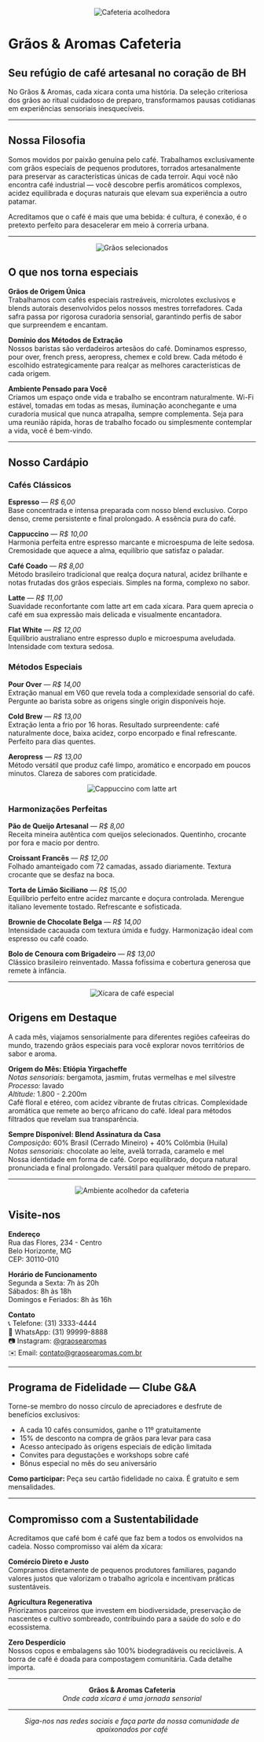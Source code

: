<div align="center">

![Cafeteria acolhedora](https://images.unsplash.com/photo-1495474472287-4d71bcdd2085?ixlib=rb-4.1.0&ixid=M3wxMjA3fDB8MHxzZWFyY2h8MTB8fGNvZmZlZXxlbnwwfDB8MHx8fDA%3D&auto=format&fit=crop&q=60&w=500)

</div>

# Grãos & Aromas Cafeteria

## Seu refúgio de café artesanal no coração de BH

No Grãos & Aromas, cada xícara conta uma história. Da seleção criteriosa dos grãos ao ritual cuidadoso de preparo, transformamos pausas cotidianas em experiências sensoriais inesquecíveis.

---

## Nossa Filosofia

Somos movidos por paixão genuína pelo café. Trabalhamos exclusivamente com grãos especiais de pequenos produtores, torrados artesanalmente para preservar as características únicas de cada terroir. Aqui você não encontra café industrial — você descobre perfis aromáticos complexos, acidez equilibrada e doçuras naturais que elevam sua experiência a outro patamar.

Acreditamos que o café é mais que uma bebida: é cultura, é conexão, é o pretexto perfeito para desacelerar em meio à correria urbana.

---

<div align="center">

![Grãos selecionados](https://images.unsplash.com/photo-1525088553748-01d6e210e00b?ixlib=rb-4.1.0&ixid=M3wxMjA3fDB8MHxzZWFyY2h8MTZ8fGNvZmZlZXxlbnwwfDB8MHx8fDA%3D&auto=format&fit=crop&q=60&w=500)

</div>

## O que nos torna especiais

**Grãos de Origem Única**  
Trabalhamos com cafés especiais rastreáveis, microlotes exclusivos e blends autorais desenvolvidos pelos nossos mestres torrefadores. Cada safra passa por rigorosa curadoria sensorial, garantindo perfis de sabor que surpreendem e encantam.

**Domínio dos Métodos de Extração**  
Nossos baristas são verdadeiros artesãos do café. Dominamos espresso, pour over, french press, aeropress, chemex e cold brew. Cada método é escolhido estrategicamente para realçar as melhores características de cada origem.

**Ambiente Pensado para Você**  
Criamos um espaço onde vida e trabalho se encontram naturalmente. Wi-Fi estável, tomadas em todas as mesas, iluminação aconchegante e uma curadoria musical que nunca atrapalha, sempre complementa. Seja para uma reunião rápida, horas de trabalho focado ou simplesmente contemplar a vida, você é bem-vindo.

---

## Nosso Cardápio

### Cafés Clássicos

**Espresso** — *R$ 6,00*  
Base concentrada e intensa preparada com nosso blend exclusivo. Corpo denso, creme persistente e final prolongado. A essência pura do café.

**Cappuccino** — *R$ 10,00*  
Harmonia perfeita entre espresso marcante e microespuma de leite sedosa. Cremosidade que aquece a alma, equilíbrio que satisfaz o paladar.

**Café Coado** — *R$ 8,00*  
Método brasileiro tradicional que realça doçura natural, acidez brilhante e notas frutadas dos grãos especiais. Simples na forma, complexo no sabor.

**Latte** — *R$ 11,00*  
Suavidade reconfortante com latte art em cada xícara. Para quem aprecia o café em sua expressão mais delicada e visualmente encantadora.

**Flat White** — *R$ 12,00*  
Equilíbrio australiano entre espresso duplo e microespuma aveludada. Intensidade com textura sedosa.

### Métodos Especiais

**Pour Over** — *R$ 14,00*  
Extração manual em V60 que revela toda a complexidade sensorial do café. Pergunte ao barista sobre as origens single origin disponíveis hoje.

**Cold Brew** — *R$ 13,00*  
Extração lenta a frio por 16 horas. Resultado surpreendente: café naturalmente doce, baixa acidez, corpo encorpado e final refrescante. Perfeito para dias quentes.

**Aeropress** — *R$ 13,00*  
Método versátil que produz café limpo, aromático e encorpado em poucos minutos. Clareza de sabores com praticidade.

<div align="center">

![Cappuccino com latte art](https://images.unsplash.com/photo-1541167760496-1628856ab772?ixlib=rb-4.1.0&ixid=M3wxMjA3fDB8MHxzZWFyY2h8N3x8Y29mZmVlfGVufDB8MHwwfHx8MA%3D%3D&auto=format&fit=crop&q=60&w=500)

</div>

### Harmonizações Perfeitas

**Pão de Queijo Artesanal** — *R$ 8,00*  
Receita mineira autêntica com queijos selecionados. Quentinho, crocante por fora e macio por dentro.

**Croissant Francês** — *R$ 12,00*  
Folhado amanteigado com 72 camadas, assado diariamente. Textura crocante que se desfaz na boca.

**Torta de Limão Siciliano** — *R$ 15,00*  
Equilíbrio perfeito entre acidez marcante e doçura controlada. Merengue italiano levemente tostado. Refrescante e sofisticada.

**Brownie de Chocolate Belga** — *R$ 14,00*  
Intensidade cacauada com textura úmida e fudgy. Harmonização ideal com espresso ou café coado.

**Bolo de Cenoura com Brigadeiro** — *R$ 13,00*  
Clássico brasileiro reinventado. Massa fofíssima e cobertura generosa que remete à infância.

---

<div align="center">

![Xícara de café especial](https://images.unsplash.com/photo-1461023058943-07fcbe16d735?ixlib=rb-4.1.0&ixid=M3wxMjA3fDB8MHxzZWFyY2h8N3x8Y29mZmVlfGVufDB8fDB8fHww&auto=format&fit=crop&q=60&w=500)

</div>

## Origens em Destaque

A cada mês, viajamos sensorialmente para diferentes regiões cafeeiras do mundo, trazendo grãos especiais para você explorar novos territórios de sabor e aroma.

**Origem do Mês: Etiópia Yirgacheffe**  
*Notas sensoriais:* bergamota, jasmim, frutas vermelhas e mel silvestre  
*Processo:* lavado  
*Altitude:* 1.800 - 2.200m  
Café floral e etéreo, com acidez vibrante de frutas cítricas. Complexidade aromática que remete ao berço africano do café. Ideal para métodos filtrados que revelam sua transparência.

**Sempre Disponível: Blend Assinatura da Casa**  
*Composição:* 60% Brasil (Cerrado Mineiro) + 40% Colômbia (Huila)  
*Notas sensoriais:* chocolate ao leite, avelã torrada, caramelo e mel  
Nossa identidade em forma de café. Corpo equilibrado, doçura natural pronunciada e final prolongado. Versátil para qualquer método de preparo.

---

<div align="center">

![Ambiente acolhedor da cafeteria](https://images.unsplash.com/photo-1521017432531-fbd92d768814?ixlib=rb-4.1.0&ixid=M3wxMjA3fDB8MHxzZWFyY2h8MzN8fGNvZmZlZXxlbnwwfDB8MHx8fDA%3D&auto=format&fit=crop&q=60&w=500)

</div>

## Visite-nos

**Endereço**  
Rua das Flores, 234 - Centro  
Belo Horizonte, MG  
CEP: 30110-010

**Horário de Funcionamento**  
Segunda a Sexta: 7h às 20h  
Sábados: 8h às 18h  
Domingos e Feriados: 8h às 16h

**Contato**  
📞 Telefone: (31) 3333-4444  
📱 WhatsApp: (31) 99999-8888  
📷 Instagram: [@graosearomas](https://instagram.com/graosearomas)  
✉️ Email: contato@graosearomas.com.br

---

## Programa de Fidelidade — Clube G&A

Torne-se membro do nosso círculo de apreciadores e desfrute de benefícios exclusivos:

- A cada 10 cafés consumidos, ganhe o 11º gratuitamente
- 15% de desconto na compra de grãos para levar para casa
- Acesso antecipado às origens especiais de edição limitada
- Convites para degustações e workshops sobre café
- Bônus especial no mês do seu aniversário

**Como participar:** Peça seu cartão fidelidade no caixa. É gratuito e sem mensalidades.

---

## Compromisso com a Sustentabilidade

Acreditamos que café bom é café que faz bem a todos os envolvidos na cadeia. Nosso compromisso vai além da xícara:

**Comércio Direto e Justo**  
Compramos diretamente de pequenos produtores familiares, pagando valores justos que valorizam o trabalho agrícola e incentivam práticas sustentáveis.

**Agricultura Regenerativa**  
Priorizamos parceiros que investem em biodiversidade, preservação de nascentes e cultivo sombreado, contribuindo para a saúde do solo e do ecossistema.

**Zero Desperdício**  
Nossos copos e embalagens são 100% biodegradáveis ou recicláveis. A borra de café é doada para compostagem comunitária. Cada detalhe importa.

---

<div align="center">

**Grãos & Aromas Cafeteria**  
*Onde cada xícara é uma jornada sensorial*

---

*Siga-nos nas redes sociais e faça parte da nossa comunidade de apaixonados por café*

</div>